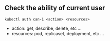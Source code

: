 ## Check the ability of current user
```
kubectl auth can-i <action> <resources>
```
- action: get, describe, delete, etc ...
- resources: pod, replicaset, deployment, etc ...
